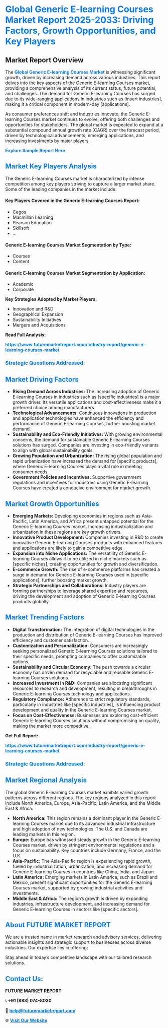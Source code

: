 <h1 style="color: #007BFF;">Global Generic E-learning Courses Market Report 2025-2033: Driving Factors, Growth Opportunities, and Key Players</h1>

<section id="overview">
<h2>Market Report Overview</h2>
<p>The <a href="https://www.futuremarketreport.com/industry-report/generic-e-learning-courses-market" style="color: #007BFF; text-decoration: none;"><strong>Global Generic E-learning Courses Market</strong></a> is witnessing significant growth, driven by increasing demand across various industries. This report delves into the key aspects of the Generic E-learning Courses market, providing a comprehensive analysis of its current status, future potential, and challenges. The demand for Generic E-learning Courses has surged due to its wide-ranging applications in industries such as [insert industries], making it a critical component in modern-day [applications].</p>
<p>As consumer preferences shift and industries innovate, the Generic E-learning Courses market continues to evolve, offering both challenges and opportunities for stakeholders. The global market is expected to expand at a substantial compound annual growth rate (CAGR) over the forecast period, driven by technological advancements, emerging applications, and increasing investments by major players.</p>
</section>

<section id="overview">
<p><a href="https://www.futuremarketreport.com/request-sample/reportId=104044" style="color: #007BFF; text-decoration: none;"><strong>Explore Sample Report Here</strong></a></p>
</section>

<section id="key-players">
<h2 style="color: #007BFF;">Market Key Players Analysis</h2>
<p>The Generic E-learning Courses market is characterized by intense competition among key players striving to capture a larger market share. Some of the leading companies in the market include:</p>
<h4>Key Players Covered in the Generic E-learning Courses Report:</h4>
<ul><li>Cegos</li><li>Macmillan Learning</li><li>Pearson Education</li><li>Skillsoft</li><li>...</li></ul>
<h4>Generic E-learning Courses Market Segmentation by Type:</h4>
<ul><li>Courses</li><li>Content</li></ul>

<h4>Generic E-learning Courses Market Segmentation by Application:</h4>
<ul><li>Academic</li><li>Corporate</li></ul>
<p><strong>Key Strategies Adopted by Market Players:</strong></p>
<ul>
<li>Innovation and R&D</li>
<li>Geographical Expansion</li>
<li>Sustainability Initiatives</li>
<li>Mergers and Acquisitions</li>
</ul>
</section>

<section>
<p><strong>Read Full Analysis: </strong></p><a href="https://www.futuremarketreport.com/industry-report/generic-e-learning-courses-market" style="color: #007BFF; text-decoration: none;"><strong>https://www.futuremarketreport.com/industry-report/generic-e-learning-courses-market</strong></a>
<h3 style="color: #007BFF;">Strategic Questions Addressed:</h3>
</section>

<section id="driving-factors">
<h2 style="color: #007BFF;">Market Driving Factors</h2>
<ul>
<li><strong>Rising Demand Across Industries:</strong> The increasing adoption of Generic E-learning Courses in industries such as [specific industries] is a major growth driver. Its versatile applications and cost-effectiveness make it a preferred choice among manufacturers.</li>
<li><strong>Technological Advancements:</strong> Continuous innovations in production and application technologies have enhanced the efficiency and performance of Generic E-learning Courses, further boosting market demand.</li>
<li><strong>Sustainability and Eco-Friendly Initiatives:</strong> With growing environmental concerns, the demand for sustainable Generic E-learning Courses solutions has surged. Companies are investing in eco-friendly variants to align with global sustainability goals.</li>
<li><strong>Growing Population and Urbanization:</strong> The rising global population and rapid urbanization have increased the demand for [specific products], where Generic E-learning Courses plays a vital role in meeting consumer needs.</li>
<li><strong>Government Policies and Incentives:</strong> Supportive government regulations and incentives for industries using Generic E-learning Courses have created a conducive environment for market growth.</li>
</ul>
</section>

<section id="growth-opportunities">
<h2 style="color: #007BFF;">Market Growth Opportunities</h2>
<ul>
<li><strong>Emerging Markets:</strong> Developing economies in regions such as Asia-Pacific, Latin America, and Africa present untapped potential for the Generic E-learning Courses market. Increasing industrialization and urbanization in these regions are key growth drivers.</li>
<li><strong>Innovative Product Development:</strong> Companies investing in R&D to create innovative Generic E-learning Courses products with enhanced features and applications are likely to gain a competitive edge.</li>
<li><strong>Expansion into Niche Applications:</strong> The versatility of Generic E-learning Courses allows it to be utilized in niche markets such as [specific niches], creating opportunities for growth and diversification.</li>
<li><strong>E-commerce Growth:</strong> The rise of e-commerce platforms has created a surge in demand for Generic E-learning Courses used in [specific applications], further boosting market growth.</li>
<li><strong>Strategic Partnerships and Collaborations:</strong> Industry players are forming partnerships to leverage shared expertise and resources, driving the development and adoption of Generic E-learning Courses products globally.</li>
</ul>
</section>

<section id="trending-factors">
<h2 style="color: #007BFF;">Market Trending Factors</h2>
<ul>
<li><strong>Digital Transformation:</strong> The integration of digital technologies in the production and distribution of Generic E-learning Courses has improved efficiency and customer satisfaction.</li>
<li><strong>Customization and Personalization:</strong> Consumers are increasingly seeking personalized Generic E-learning Courses solutions tailored to their specific needs, prompting companies to offer customizable options.</li>
<li><strong>Sustainability and Circular Economy:</strong> The push towards a circular economy has driven demand for recyclable and reusable Generic E-learning Courses solutions.</li>
<li><strong>Increased Investment in R&D:</strong> Companies are allocating significant resources to research and development, resulting in breakthroughs in Generic E-learning Courses technology and applications.</li>
<li><strong>Regulatory Compliance:</strong> Adherence to strict regulatory standards, particularly in industries like [specific industries], is influencing product development and quality in the Generic E-learning Courses market.</li>
<li><strong>Focus on Cost-Effectiveness:</strong> Businesses are exploring cost-efficient Generic E-learning Courses solutions without compromising on quality, making the market more competitive.</li>
</ul>
</section>

<section>
<p><strong>Get Full Report: </strong></p><a href="https://www.futuremarketreport.com/industry-report/generic-e-learning-courses-market" style="color: #007BFF; text-decoration: none;"><strong>https://www.futuremarketreport.com/industry-report/generic-e-learning-courses-market</strong></a>
<h3 style="color: #007BFF;">Strategic Questions Addressed:</h3>
</section>


<section id="regional-analysis">
<h2 style="color: #007BFF;">Market Regional Analysis</h2>
<p>The global Generic E-learning Courses market exhibits varied growth patterns across different regions. The key regions analyzed in this report include North America, Europe, Asia-Pacific, Latin America, and the Middle East & Africa:</p>
<ul>
<li><strong>North America:</strong> This region remains a dominant player in the Generic E-learning Courses market due to its advanced industrial infrastructure and high adoption of new technologies. The U.S. and Canada are leading markets in this region.</li>
<li><strong>Europe:</strong> Europe has witnessed steady growth in the Generic E-learning Courses market, driven by stringent environmental regulations and a focus on sustainability. Key countries include Germany, France, and the U.K.</li>
<li><strong>Asia-Pacific:</strong> The Asia-Pacific region is experiencing rapid growth, fueled by industrialization, urbanization, and increasing demand for Generic E-learning Courses in countries like China, India, and Japan.</li>
<li><strong>Latin America:</strong> Emerging markets in Latin America, such as Brazil and Mexico, present significant opportunities for the Generic E-learning Courses market, supported by growing industrial activities and investments.</li>
<li><strong>Middle East & Africa:</strong> The region’s growth is driven by expanding industries, infrastructure development, and increasing demand for Generic E-learning Courses in sectors like [specific sectors].</li>
</ul>
</section>

<footer>
<h2 style="color: #007BFF;">About FUTURE MARKET REPORT</h2>
<p>We are a trusted name in market research and advisory services, delivering actionable insights and strategic support to businesses across diverse industries. Our expertise lies in offering:</p>

<p>Stay ahead in today’s competitive landscape with our tailored research solutions.</p>

<h2 style="color: #007BFF;">Contact Us:</h2>
<p><strong>FUTURE MARKET REPORT</strong></p>
<p>📞 <strong>+91 (883) 074-8030</strong></p>
<p>📧 <strong><a href="mailto:help@futuremarketreport.com" style="color: #007BFF;">help@futuremarketreport.com</a></strong></p>
<p>🌐 <strong><a href="https://www.futuremarketreport.com/" style="color: #007BFF;">Visit Our Website</a></strong></p>
</footer>
